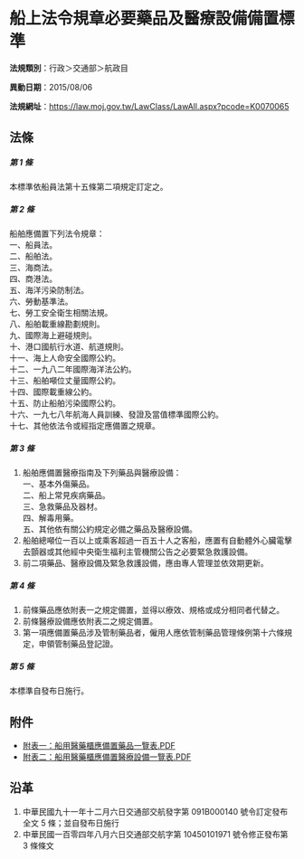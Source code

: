# 船上法令規章必要藥品及醫療設備備置標準

**法規類別**：行政＞交通部＞航政目

**異動日期**：2015/08/06  

**法規網址**：https://law.moj.gov.tw/LawClass/LawAll.aspx?pcode=K0070065





## 法條
##### 第 1 條
本標準依船員法第十五條第二項規定訂定之。

##### 第 2 條
船舶應備置下列法令規章：  
一、船員法。  
二、船舶法。  
三、海商法。  
四、商港法。  
五、海洋污染防制法。  
六、勞動基準法。  
七、勞工安全衛生相關法規。  
八、船舶載重線勘劃規則。  
九、國際海上避碰規則。  
十、港口國航行水道、航道規則。  
十一、海上人命安全國際公約。  
十二、一九八二年國際海洋法公約。  
十三、船舶噸位丈量國際公約。  
十四、國際載重線公約。  
十五、防止船舶污染國際公約。  
十六、一九七八年航海人員訓練、發證及當值標準國際公約。  
十七、其他依法令或經指定應備置之規章。

##### 第 3 條
1. 船舶應備置醫療指南及下列藥品與醫療設備：  
一、基本外傷藥品。  
二、船上常見疾病藥品。  
三、急救藥品及器材。  
四、解毒用藥。  
五、其他依有關公約規定必備之藥品及醫療設備。
1. 船舶總噸位一百以上或乘客超過一百五十人之客船，應置有自動體外心臟電擊去顫器或其他經中央衛生福利主管機關公告之必要緊急救護設備。
1. 前二項藥品、醫療設備及緊急救護設備，應由專人管理並依效期更新。

##### 第 4 條
1. 前條藥品應依附表一之規定備置，並得以療效、規格或成分相同者代替之。
1. 前條醫療設備應依附表二之規定備置。
1. 第一項應備置藥品涉及管制藥品者，僱用人應依管制藥品管理條例第十六條規定，申領管制藥品登記證。

##### 第 5 條
本標準自發布日施行。
## 附件
* [附表一：船用醫藥櫃應備置藥品一覽表.PDF](https://law.moj.gov.tw/LawClass/LawGetFile.ashx?FileId=0000116304)
* [附表二：船用醫藥櫃應備置醫療設備一覽表.PDF](https://law.moj.gov.tw/LawClass/LawGetFile.ashx?FileId=0000116305)
## 沿革
1. 中華民國九十一年十二月六日交通部交航發字第 091B000140 號令訂定發布全文 5  條；並自發布日施行
1. 中華民國一百零四年八月六日交通部交航字第 10450101971  號令修正發布第 3  條條文
